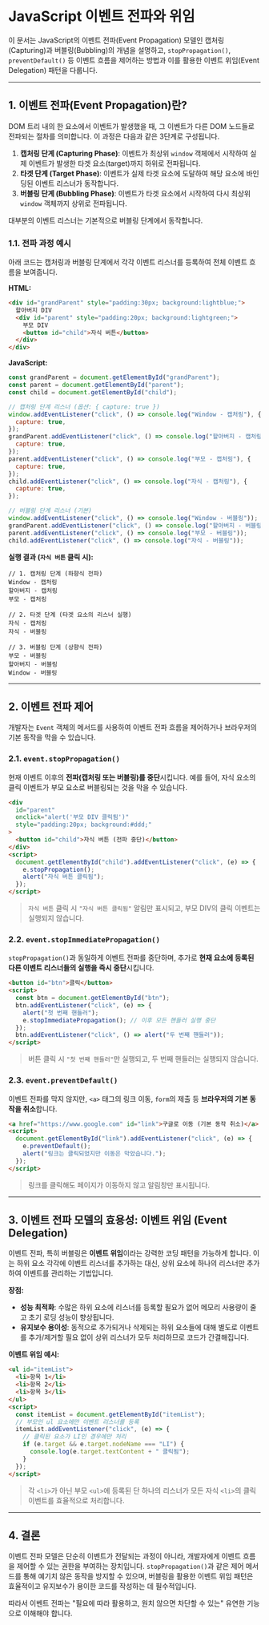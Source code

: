 # JavaScript 이벤트 전파와 위임

이 문서는 JavaScript의 이벤트 전파(Event Propagation) 모델인 캡처링(Capturing)과 버블링(Bubbling)의 개념을 설명하고, `stopPropagation()`, `preventDefault()` 등 이벤트 흐름을 제어하는 방법과 이를 활용한 이벤트 위임(Event Delegation) 패턴을 다룹니다.

---

## 1. 이벤트 전파(Event Propagation)란?

DOM 트리 내의 한 요소에서 이벤트가 발생했을 때, 그 이벤트가 다른 DOM 노드들로 전파되는 절차를 의미합니다. 이 과정은 다음과 같은 3단계로 구성됩니다.

1.  **캡처링 단계 (Capturing Phase)**: 이벤트가 최상위 `window` 객체에서 시작하여 실제 이벤트가 발생한 타겟 요소(target)까지 하위로 전파됩니다.
2.  **타겟 단계 (Target Phase)**: 이벤트가 실제 타겟 요소에 도달하여 해당 요소에 바인딩된 이벤트 리스너가 동작합니다.
3.  **버블링 단계 (Bubbling Phase)**: 이벤트가 타겟 요소에서 시작하여 다시 최상위 `window` 객체까지 상위로 전파됩니다.

대부분의 이벤트 리스너는 기본적으로 버블링 단계에서 동작합니다.

### 1.1. 전파 과정 예시

아래 코드는 캡처링과 버블링 단계에서 각각 이벤트 리스너를 등록하여 전체 이벤트 흐름을 보여줍니다.

**HTML:**

```html
<div id="grandParent" style="padding:30px; background:lightblue;">
  할아버지 DIV
  <div id="parent" style="padding:20px; background:lightgreen;">
    부모 DIV
    <button id="child">자식 버튼</button>
  </div>
</div>
```

**JavaScript:**

```javascript
const grandParent = document.getElementById("grandParent");
const parent = document.getElementById("parent");
const child = document.getElementById("child");

// 캡처링 단계 리스너 (옵션: { capture: true })
window.addEventListener("click", () => console.log("Window - 캡처링"), {
  capture: true,
});
grandParent.addEventListener("click", () => console.log("할아버지 - 캡처링"), {
  capture: true,
});
parent.addEventListener("click", () => console.log("부모 - 캡처링"), {
  capture: true,
});
child.addEventListener("click", () => console.log("자식 - 캡처링"), {
  capture: true,
});

// 버블링 단계 리스너 (기본)
window.addEventListener("click", () => console.log("Window - 버블링"));
grandParent.addEventListener("click", () => console.log("할아버지 - 버블링"));
parent.addEventListener("click", () => console.log("부모 - 버블링"));
child.addEventListener("click", () => console.log("자식 - 버블링"));
```

**실행 결과 (`자식 버튼` 클릭 시):**

```
// 1. 캡처링 단계 (하향식 전파)
Window - 캡처링
할아버지 - 캡처링
부모 - 캡처링

// 2. 타겟 단계 (타겟 요소의 리스너 실행)
자식 - 캡처링
자식 - 버블링

// 3. 버블링 단계 (상향식 전파)
부모 - 버블링
할아버지 - 버블링
Window - 버블링
```

---

## 2. 이벤트 전파 제어

개발자는 `Event` 객체의 메서드를 사용하여 이벤트 전파 흐름을 제어하거나 브라우저의 기본 동작을 막을 수 있습니다.

### 2.1. `event.stopPropagation()`

현재 이벤트 이후의 **전파(캡처링 또는 버블링)를 중단**시킵니다. 예를 들어, 자식 요소의 클릭 이벤트가 부모 요소로 버블링되는 것을 막을 수 있습니다.

```html
<div
  id="parent"
  onclick="alert('부모 DIV 클릭됨')"
  style="padding:20px; background:#ddd;"
>
  <button id="child">자식 버튼 (전파 중단)</button>
</div>
<script>
  document.getElementById("child").addEventListener("click", (e) => {
    e.stopPropagation();
    alert("자식 버튼 클릭됨");
  });
</script>
```

> `자식 버튼` 클릭 시 `"자식 버튼 클릭됨"` 알림만 표시되고, 부모 DIV의 클릭 이벤트는 실행되지 않습니다.

### 2.2. `event.stopImmediatePropagation()`

`stopPropagation()`과 동일하게 이벤트 전파를 중단하며, 추가로 **현재 요소에 등록된 다른 이벤트 리스너들의 실행을 즉시 중단**시킵니다.

```html
<button id="btn">클릭</button>
<script>
  const btn = document.getElementById("btn");
  btn.addEventListener("click", (e) => {
    alert("첫 번째 핸들러");
    e.stopImmediatePropagation(); // 이후 모든 핸들러 실행 중단
  });
  btn.addEventListener("click", () => alert("두 번째 핸들러"));
</script>
```

> 버튼 클릭 시 `"첫 번째 핸들러"`만 실행되고, 두 번째 핸들러는 실행되지 않습니다.

### 2.3. `event.preventDefault()`

이벤트 전파를 막지 않지만, `<a>` 태그의 링크 이동, `form`의 제출 등 **브라우저의 기본 동작을 취소**합니다.

```html
<a href="https://www.google.com" id="link">구글로 이동 (기본 동작 취소)</a>
<script>
  document.getElementById("link").addEventListener("click", (e) => {
    e.preventDefault();
    alert("링크는 클릭되었지만 이동은 막았습니다.");
  });
</script>
```

> 링크를 클릭해도 페이지가 이동하지 않고 알림창만 표시됩니다.

---

## 3. 이벤트 전파 모델의 효용성: 이벤트 위임 (Event Delegation)

이벤트 전파, 특히 버블링은 **이벤트 위임**이라는 강력한 코딩 패턴을 가능하게 합니다. 이는 하위 요소 각각에 이벤트 리스너를 추가하는 대신, 상위 요소에 하나의 리스너만 추가하여 이벤트를 관리하는 기법입니다.

**장점:**

- **성능 최적화**: 수많은 하위 요소에 리스너를 등록할 필요가 없어 메모리 사용량이 줄고 초기 로딩 성능이 향상됩니다.
- **유지보수 용이성**: 동적으로 추가되거나 삭제되는 하위 요소들에 대해 별도로 이벤트를 추가/제거할 필요 없이 상위 리스너가 모두 처리하므로 코드가 간결해집니다.

**이벤트 위임 예시:**

```html
<ul id="itemList">
  <li>항목 1</li>
  <li>항목 2</li>
  <li>항목 3</li>
</ul>
<script>
  const itemList = document.getElementById("itemList");
  // 부모인 ul 요소에만 이벤트 리스너를 등록
  itemList.addEventListener("click", (e) => {
    // 클릭된 요소가 LI인 경우에만 처리
    if (e.target && e.target.nodeName === "LI") {
      console.log(e.target.textContent + " 클릭됨");
    }
  });
</script>
```

> 각 `<li>`가 아닌 부모 `<ul>`에 등록된 단 하나의 리스너가 모든 자식 `<li>`의 클릭 이벤트를 효율적으로 처리합니다.

---

## 4. 결론

이벤트 전파 모델은 단순히 이벤트가 전달되는 과정이 아니라, 개발자에게 이벤트 흐름을 제어할 수 있는 권한을 부여하는 장치입니다. `stopPropagation()`과 같은 제어 메서드를 통해 예기치 않은 동작을 방지할 수 있으며, 버블링을 활용한 이벤트 위임 패턴은 효율적이고 유지보수가 용이한 코드를 작성하는 데 필수적입니다.

따라서 이벤트 전파는 "필요에 따라 활용하고, 원치 않으면 차단할 수 있는" 유연한 기능으로 이해해야 합니다.
